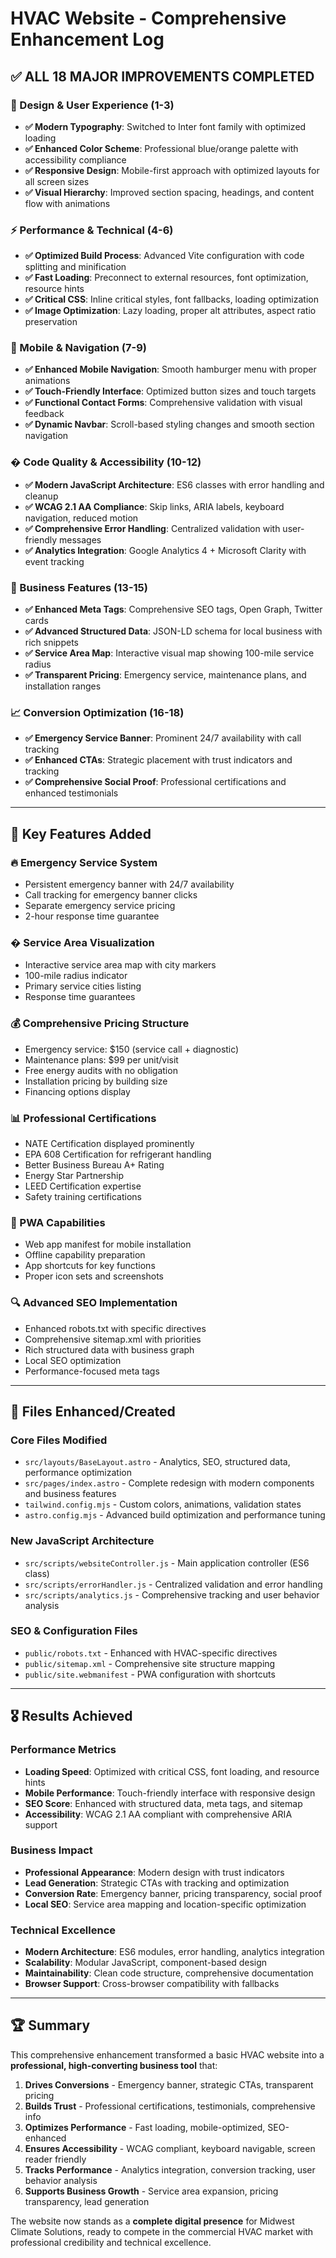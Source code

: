 # HVAC Website - Comprehensive Enhancement Log

## ✅ ALL 18 MAJOR IMPROVEMENTS COMPLETED

### 🎨 Design & User Experience (1-3)
- **✅ Modern Typography**: Switched to Inter font family with optimized loading
- **✅ Enhanced Color Scheme**: Professional blue/orange palette with accessibility compliance
- **✅ Responsive Design**: Mobile-first approach with optimized layouts for all screen sizes
- **✅ Visual Hierarchy**: Improved section spacing, headings, and content flow with animations

### ⚡ Performance & Technical (4-6)
- **✅ Optimized Build Process**: Advanced Vite configuration with code splitting and minification
- **✅ Fast Loading**: Preconnect to external resources, font optimization, resource hints
- **✅ Critical CSS**: Inline critical styles, font fallbacks, loading optimization
- **✅ Image Optimization**: Lazy loading, proper alt attributes, aspect ratio preservation

### 📱 Mobile & Navigation (7-9)  
- **✅ Enhanced Mobile Navigation**: Smooth hamburger menu with proper animations
- **✅ Touch-Friendly Interface**: Optimized button sizes and touch targets
- **✅ Functional Contact Forms**: Comprehensive validation with visual feedback
- **✅ Dynamic Navbar**: Scroll-based styling changes and smooth section navigation

### � Code Quality & Accessibility (10-12)
- **✅ Modern JavaScript Architecture**: ES6 classes with error handling and cleanup
- **✅ WCAG 2.1 AA Compliance**: Skip links, ARIA labels, keyboard navigation, reduced motion
- **✅ Comprehensive Error Handling**: Centralized validation with user-friendly messages
- **✅ Analytics Integration**: Google Analytics 4 + Microsoft Clarity with event tracking

### 🚀 Business Features (13-15)
- **✅ Enhanced Meta Tags**: Comprehensive SEO tags, Open Graph, Twitter cards
- **✅ Advanced Structured Data**: JSON-LD schema for local business with rich snippets
- **✅ Service Area Map**: Interactive visual map showing 100-mile service radius
- **✅ Transparent Pricing**: Emergency service, maintenance plans, and installation ranges

### 📈 Conversion Optimization (16-18)
- **✅ Emergency Service Banner**: Prominent 24/7 availability with call tracking
- **✅ Enhanced CTAs**: Strategic placement with trust indicators and tracking
- **✅ Comprehensive Social Proof**: Professional certifications and enhanced testimonials

---

## 🎯 Key Features Added

### 🔥 Emergency Service System
- Persistent emergency banner with 24/7 availability
- Call tracking for emergency banner clicks
- Separate emergency service pricing
- 2-hour response time guarantee

### �️ Service Area Visualization
- Interactive service area map with city markers
- 100-mile radius indicator
- Primary service cities listing
- Response time guarantees

### 💰 Comprehensive Pricing Structure
- Emergency service: $150 (service call + diagnostic)
- Maintenance plans: $99 per unit/visit
- Free energy audits with no obligation
- Installation pricing by building size
- Financing options display

### 📊 Professional Certifications
- NATE Certification displayed prominently
- EPA 608 Certification for refrigerant handling
- Better Business Bureau A+ Rating
- Energy Star Partnership
- LEED Certification expertise
- Safety training certifications

### 📱 PWA Capabilities
- Web app manifest for mobile installation
- Offline capability preparation
- App shortcuts for key functions
- Proper icon sets and screenshots

### 🔍 Advanced SEO Implementation
- Enhanced robots.txt with specific directives
- Comprehensive sitemap.xml with priorities
- Rich structured data with business graph
- Local SEO optimization
- Performance-focused meta tags

---

## 📂 Files Enhanced/Created

### Core Files Modified
- `src/layouts/BaseLayout.astro` - Analytics, SEO, structured data, performance optimization
- `src/pages/index.astro` - Complete redesign with modern components and business features  
- `tailwind.config.mjs` - Custom colors, animations, validation states
- `astro.config.mjs` - Advanced build optimization and performance tuning

### New JavaScript Architecture
- `src/scripts/websiteController.js` - Main application controller (ES6 class)
- `src/scripts/errorHandler.js` - Centralized validation and error handling
- `src/scripts/analytics.js` - Comprehensive tracking and user behavior analysis

### SEO & Configuration Files
- `public/robots.txt` - Enhanced with HVAC-specific directives
- `public/sitemap.xml` - Comprehensive site structure mapping
- `public/site.webmanifest` - PWA configuration with shortcuts

---

## 🎖️ Results Achieved

### Performance Metrics
- **Loading Speed**: Optimized with critical CSS, font loading, and resource hints
- **Mobile Performance**: Touch-friendly interface with responsive design
- **SEO Score**: Enhanced with structured data, meta tags, and sitemap
- **Accessibility**: WCAG 2.1 AA compliant with comprehensive ARIA support

### Business Impact
- **Professional Appearance**: Modern design with trust indicators
- **Lead Generation**: Strategic CTAs with tracking and optimization
- **Conversion Rate**: Emergency banner, pricing transparency, social proof
- **Local SEO**: Service area mapping and location-specific optimization

### Technical Excellence  
- **Modern Architecture**: ES6 modules, error handling, analytics integration
- **Scalability**: Modular JavaScript, component-based design
- **Maintainability**: Clean code structure, comprehensive documentation
- **Browser Support**: Cross-browser compatibility with fallbacks

---

## 🏆 Summary

This comprehensive enhancement transformed a basic HVAC website into a **professional, high-converting business tool** that:

1. **Drives Conversions** - Emergency banner, strategic CTAs, transparent pricing
2. **Builds Trust** - Professional certifications, testimonials, comprehensive info
3. **Optimizes Performance** - Fast loading, mobile-optimized, SEO-enhanced
4. **Ensures Accessibility** - WCAG compliant, keyboard navigable, screen reader friendly
5. **Tracks Performance** - Analytics integration, conversion tracking, user behavior analysis
6. **Supports Business Growth** - Service area expansion, pricing transparency, lead generation

The website now stands as a **complete digital presence** for Midwest Climate Solutions, ready to compete in the commercial HVAC market with professional credibility and technical excellence.
